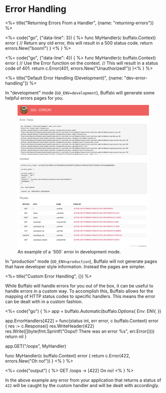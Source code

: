 # Error Handling

<%= title("Returning Errors From a Handler", {name: "returning-errors"}) %>

<div class="code-snippet">
  <%= code("go", {"data-line": 3}) { %>
func MyHandler(c buffalo.Context) error {
  // Return any old error, this will result in a 500 status code.
  return errors.New("boom!")
}
<% } %>

<%= code("go", {"data-line": 4}) { %>
func MyHandler(c buffalo.Context) error {
  // Use the Error function on the context.
  // This will result in a status code of 401.
  return c.Error(401, errors.New("Unauthorized!"))
}<% } %>
</div>


<%= title("Default Error Handling (Development)", {name: "dev-error-handling"}) %>

In "development" mode (`GO_ENV=development`), Buffalo will generate some helpful errors pages for you.

<figure>
  <img src="/assets/images/500_example.png" title="screenshot">
  <figcaption>An example of a `500` error in development mode.</figcaption>
</figure>

In "production" mode (`GO_ENV=production`), Buffalo will not generate pages that have developer style information. Instead the pages are simpler.

<%= title("Custom Error Handling", {}) %>

While Buffalo will handle errors for you out of the box, it can be useful to handle errors in a custom way. To accomplish this, Buffalo allows for the mapping of HTTP status codes to specific handlers. This means the error can be dealt with in a custom fashion.

<div class="code-tabs">
<%= code("go") { %>
app = buffalo.Automatic(buffalo.Options{
  Env: ENV,
})

app.ErrorHandlers[422] = func(status int, err error, c buffalo.Context) error {
  res := c.Response()
  res.WriteHeader(422)
  res.Write([]byte(fmt.Sprintf("Oops!! There was an error %s", err.Error())))
  return nil
}

app.GET("/oops", MyHandler)

func MyHandler(c buffalo.Context) error {
  return c.Error(422, errors.New("Oh no!"))
}
<% } %>

<%= code("output") { %>
  GET /oops -> [422] On no!
<% } %>
</div>

In the above example any error from your application that returns a status of `422` will be caught by the custom handler and will be dealt with accordingly.

